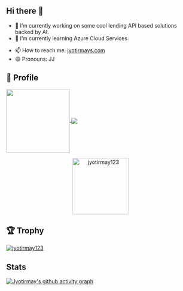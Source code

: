 ## Hi there 👋

- 🔭 I’m currently working on some cool lending API based solutions backed by AI.
- 🌱 I’m currently learning Azure Cloud Services.
<!-- - 👯 I’m looking to collaborate on ... -->
<!-- - 🤔 I’m looking for help with  -->
<!-- - 💬 Ask me about ... -->
- 📫 How to reach me: [jyotirmays.com](https://www.jyotirmays.com)
- 😄 Pronouns: JJ
<!-- - ⚡ Fun fact: No fun -->

## 🧔 Profile

<a href="https://github.com/anuraghazra/github-readme-stats">
  <img align="center" src="https://github-readme-stats.vercel.app/api?username=jyotirmay123&count_private=true&show_icons=true&card_width=280" height="170px"/>
</a>
<a href="https://github.com/anuraghazra/github-readme-stats">
  <img align="center" src="https://github-readme-stats.vercel.app/api/top-langs/?username=jyotirmay123&langs_count=12&count_private=true&layout=compact&hide=jupyter%20notebook" />
</a>
<p align="center">
  <img align="center" height="150em" src="https://github-readme-streak-stats.herokuapp.com/?user=jyotirmay123&count_private=true" alt="jyotirmay123" />
</p>

## :trophy: Trophy

<p align="left"> <a href="https://github.com/ryo-ma/github-profile-trophy"><img src="https://github-profile-trophy.vercel.app/?username=jyotirmay123" alt="jyotirmay123" /></a> </p>

## Stats
[![Jyotirmay's github activity graph](https://activity-graph.herokuapp.com/graph?username=jyotirmay123&count_private=true&theme=dark)](https://github.com/jyotirmay123/github-readme-activity-graph)

